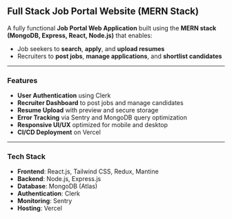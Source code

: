 ## Full Stack Job Portal Website (MERN Stack)

A fully functional **Job Portal Web Application** built using the **MERN stack (MongoDB, Express, React, Node.js)** that enables:

- Job seekers to **search**, **apply**, and **upload resumes**
- Recruiters to **post jobs**, **manage applications**, and **shortlist candidates**

---

### Features

- **User Authentication** using Clerk
- **Recruiter Dashboard** to post jobs and manage candidates
- **Resume Upload** with preview and secure storage
- **Error Tracking** via Sentry and MongoDB query optimization
- **Responsive UI/UX** optimized for mobile and desktop
- **CI/CD Deployment** on Vercel

---

### Tech Stack

- **Frontend**: React.js, Tailwind CSS, Redux, Mantine  
- **Backend**: Node.js, Express.js  
- **Database**: MongoDB (Atlas)  
- **Authentication**: Clerk  
- **Monitoring**: Sentry  
- **Hosting**: Vercel  
